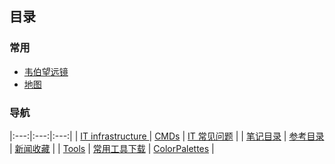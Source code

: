 ## 目录
### 常用
* [韦伯望远镜](https://webbtelescope.org/)
* [地图](http://www.gditu.net/)


### 导航

|:---:|:---:|:---:|
| [IT infrastructure ](IT_infrastructure/index_IT_infrastructure.md) | [CMDs](itnotes/index_itnotes.md) | [IT 常见问题](IT_FAQ/index_IT_FAQ.md) |
| [笔记目录](notes/index_notes.md.md) | [参考目录](referrence/referrence_index.md) | [新闻收藏](news/index_news.md) |
| [Tools](notes/index_notes.md) | [常用工具下载](itnotes/devtools.md) | [ColorPalettes](static/ColorPalettes.html) |
